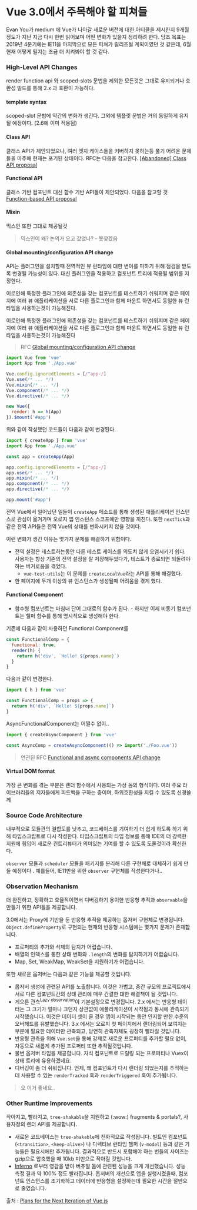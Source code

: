 # Vue 3.0에서 주목해야 할 피쳐들

Evan You가 medium 에 Vue가 나아갈 새로운 버전에 대한 아티클을 제시한지 9개월정도가 지난 지금 다시 한번 읽어보며 어떤 변화가 있을지 정리하려 한다. 
당초 목표는 2019년 4분기에는 IE11을 마지막으로 모든 피쳐가 릴리즈될 계획이였던 것 같은데, 6월 현재 어떻게 될지는 조금 더 지켜봐야 할 것 같다.

### High-Level API Changes
render function api 와 scoped-slots 문법을 제외한 모든것은 그대로 유지되거나 호환성 빌드를 통해 2.x 과 호환이 가능하다.

#### template syntax
scoped-slot 문법에 약간의 변화가 생긴다. 그외에 템플릿 문법은 거의 동일하게 유지될 예정이다. (2.6에 이미 적용됨)

#### Class API 
클래스 API가 제안되었으나, 여러 엣지 케이스들을 커버하지 못하는등 풀기 어려운 문제들을 마주해 현재는 포기된 상태이다. RFC는 다음을 참고한다. [[Abandoned] Class API proposal](https://github.com/vuejs/rfcs/pull/17)

#### Functional API
클래스 기반 컴포넌트 대신 함수 기반 API들이 제안되었다. 다음을 참고할 것 [Function-based API proposal](https://github.com/vuejs/rfcs/pull/42)

#### Mixin
믹스인 또한 그대로 제공될것
> 믹스인이 왜? 논의가 오고 갔었나? - 못찾겠음

#### Global mounting/configuration API change
API는 플러그인을 설치할때 전역적인 뷰 런타임에 대한 변이를 피하기 위해 점검을 받도록 변경될 가능성이 있다.
대신 플러그인을 적용하고 컴포넌트 트리에 적용될 범위를 지정한다.

이로인해 특정한 플러그인에 의존성을 갖는 컴포넌트를 테스트하기 쉬워지며 같은 페이지에 여러 뷰 애플리케이션을 서로 다른 플로그인과 함께 마운트 하면서도 동일한 뷰 런타임을 사용하는것이 가능해진다.

이로인해 특정한 플러그인에 의존성을 갖는 컴포넌트를 테스트하기 쉬워지며 같은 페이지에 여러 뷰 애플리케이션을 서로 다른 플로그인과 함께 마운트 하면서도 동일한 뷰 런타임을 사용하는것이 가능해진다
> RFC [Global mounting/configuration API change](https://github.com/vuejs/rfcs/pull/29)

```javascript
import Vue from 'vue'
import App from './App.vue'

Vue.config.ignoredElements = [/^app-/]
Vue.use(/* ... */)
Vue.mixin(/* ... */)
Vue.component(/* ... */)
Vue.directive(/* ... */)

new Vue({
  render: h => h(App)
}).$mount('#app')
```

위와 같이 작성했던 코드들이 다음과 같이 변경된다.

```javascript
import { createApp } from 'vue'
import App from './App.vue'

const app = createApp(App)

app.config.ignoredElements = [/^app-/]
app.use(/* ... */)
app.mixin(/* ... */)
app.component(/* ... */)
app.directive(/* ... */)

app.mount('#app')
```

전역 Vue에서 일어났던 일들이 `createApp` 메소드를 통해 생성된 애플리케이션 인스턴스로 관심이 옮겨가며 오로지 앱 인스턴스
스코프에만 영향을 끼친다. 또한 `nextTick`과 같은 전역 API들은 전역 Vue의 상태를 변화시키지 않을 것이다.

이런 변화가 생긴 이유는 몇가지 문제를 해결하기 위함이다.
- 전역 설정은 테스트하는동안 다른 테스트 케이스를 의도치 않게 오염시키기 쉽다. 사용자는 항상 기존의 전역 설정을 잘 저장해두었다가, 테스트가 종료되면 되돌려야 하는 버거로움을 겪었다.
  + `vue-test-utils`는 이 문제를 `createLocalVue`라는 API를 통해 해결했다.
- 한 페이지에 두개 이상의 뷰 인스턴스가 생성될때 어려움을 겪게 했다.

#### Functional Component
- 함수형 컴포넌트는 마침내 단어 그대로의 함수가 된다. - 하지만 이제 비동기 컴포넌트는 헬퍼 함수를 통해 명시적으로 생성해야 한다.

기존에 다음과 같이 사용하던 Functional Component를 

```javascript
const FunctionalComp = {
  functional: true,
  render(h) {
    return h('div', `Hello! ${props.name}`)
  }
}
```

다음과 같이 변경한다.

```javascript
import { h } from 'vue'

const FunctionalComp = props => {
  return h('div', `Hello! ${props.name}`)
}
```

AsyncFunctionalComponent는 어쩔수 없이..

```javascript
import { createAsyncComponent } from 'vue'

const AsyncComp = createAsyncComponent(() => import('./Foo.vue'))
```
 
> 연관된 RFC [Functional and async components API change](https://github.com/vuejs/rfcs/pull/27)

#### Virtual DOM format
가장 큰 변화를 겪는 부분은 렌더 함수에서 사용되는 가상 돔의 형식이다. 여러 주요 라이브러리들의 저자들에게 피드백을 구하는 중이며, 하위호환성을 지킬 수 있도록 신경쓸께

### Source Code Architecture
내부적으로 모듈관의 결합도를 낮추고, 코드베이스를 기여하기 더 쉽게 하도록 하기 위해 타입스크립트로 다시 작성한다.
타입스크립트의 타입 정보를 통해 IDE의 더 강력한 지원에 힘입어 새로운 컨트리뷰터가 의미있는 기여를 할 수 있도록 도울것이라 확신한다.

`observer` 모듈과 `scheduler` 모듈을 패키지를 분리해 다른 구현체로 대체하기 쉽게 만들 예정이다 . 
예를들어, IE11만을 위한 `observer` 구현체를 작성한다거나..

### Observation Mechanism
더 완전하고, 정확하고 효율적이면서 디버깅하기 용이한 반응형 추적과 `observable`을 만들기 위한 API들을 제공합니다.

3.0에서는 Proxy에 기반을 둔 반응형 추적을 제공하는 옵저버 구현체로 변경됩니다.
`Object.defineProperty`로 구현되는 현재의 반응형 시스템에는 몇가지 문제가 존재합니다.

- 프로퍼티의 추가와 삭제의 탐지가 어렵습니다.
- 배열의 인덱스를 통한 상태 변화와 `.length`의 변화를 탐지하기가 어렵습니다.
- Map, Set, WeakMap, WeakSet을 지원하기가 어렵습니다.

또한 새로운 옵저버는 다음과 같은 기능을 제공할 것입니다.

- 옵저버 생성에 관련된 API를 노출합니다. 이것은 가볍고, 중간 규모의 프로젝트에서 서로 다른 컴포넌트간의 상태 관리에 매우 간결한 대한 해결책이 될 것입니다.
- 게으른 관측<sup>Lazy observation</sup>이 기본설정으로 변경됩니다. 2.x 에서는 반응형 데이터는 그 크기가 얼마나 크던지 상관없이 애플리케이션이 시작됨과 동시에 관측되기 시작했습니다. 이것은 데이터 셋이 클 경우 앱이 시작되는 동안 인지할 만한 수준의 오버헤드를 유발했습니다. 3.x 에서는 오로지 첫 페이지에서 렌더링되어 보여지는 부분에 필요한 데이터만 관측되고, 당연히 관측자체도 굉장히 빨라질 것입니다.
- 반응형 관측을 위해 `Vue.set`을 통해 강제로 새로운 프로퍼티를 추가할 필요 없이, 자동으로 새롭게 추가된 프로퍼티 또한 추적될것입니다.
- 불변 옵저버 타입을 제공합니다. 자식 컴포넌트로 드릴링 되는 프로퍼티나 Vuex이 상태 트리에 유용하겠네요.
- 디버깅이 좀 더 쉬워집니다. 언제, 왜 컴포넌트가 다시 랜더링 되었는지를 추적하는데 사용할 수 있는 `renderTracked` 훅과 `renderTriggered` 훅이 추가됩니다.
> 오 이거 좋네요..

### Other Runtime Improvements
작아지고, 빨라지고, `tree-shakable`을 지원하고 (:wow:) fragments & portals?, 사용자정의 렌더 API를 제공합니다.

- 새로운 코드베이스는 `tree-shakable`에 친화적으로 작성됩니다. 빌트인 컴포넌트(`<transition>`, `<keep-alive>`) 나 디렉티브 런타임 헬퍼 (`v-model`) 등과 같은 기능들은 필요시에만 추가됩니다. 결과적으로 반드시 포함해야 하는 번들의 사이즈는 gzip으로 압축했을 때 10kb 미만으로 작아질 것입니다.
- [Inferno](https://infernojs.org/) 로부터 영감을 받아 버츄얼 돔에 관련된 성능을 크게 개선했습니다. 성능 측정 결과 약 100% 정도 빨라집니다. 옵저버의 개선으로 앱을 실행시켰을때, 컴포넌트 인스턴스를 초기화하고 데이터에 반응형을 설정하는데 필요한 시간을 절반으로 줄였습니다.

출처 : [Plans for the Next Iteration of Vue.js](https://medium.com/the-vue-point/plans-for-the-next-iteration-of-vue-js-777ffea6fabf)

